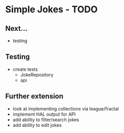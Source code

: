 # Simple Jokes - TODO

## Next...
- testing

## Testing
- create tests
    - JokeRepository
    - api

## Further extension
- look at implementing collections via league/fractal
- implement HAL output for API
- add ability to filter/search jokes
- add ability to edit jokes
